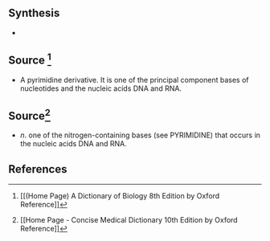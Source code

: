 ## Synthesis
- 
## Source [^1]
- A pyrimidine derivative. It is one of the principal component bases of nucleotides and the nucleic acids DNA and RNA.
## Source[^2]
- $n$. one of the nitrogen-containing bases (see PYRIMIDINE) that occurs in the nucleic acids DNA and RNA.
## References

[^1]: [[(Home Page) A Dictionary of Biology 8th Edition by Oxford Reference]]
[^2]: [[Home Page - Concise Medical Dictionary 10th Edition by Oxford Reference]]